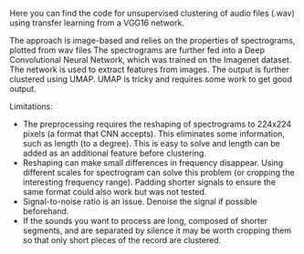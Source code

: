 Here you can find the code for unsupervised clustering of audio files (.wav) using transfer learning from a VGG16 network.

The approach is image-based and relies on the properties of spectrograms, plotted from wav files
The spectrograms are further fed into a Deep Convolutional Neural Network, which was trained on the Imagenet dataset.
The network is used to extract features from images. The output is further clustered using UMAP.
UMAP is tricky and requires some work to get good output.

Limitations:
* The preprocessing requires the reshaping of spectrograms to 224x224 pixels (a format that CNN accepts). This eliminates some information, such as length (to a degree).
  This is easy to solve and length can be added as an additional feature before clustering.
* Reshaping can make small differences in frequency disappear. Using different scales for spectrogram can solve this problem (or cropping the interesting frequency range).
  Padding shorter signals to ensure the same format could also work but was not tested.
* Signal-to-noise ratio is an issue. Denoise the signal if possible beforehand.
* If the sounds you want to process are long, composed of shorter segments, and are separated by silence it may be worth cropping them so that only short pieces of the record are clustered.
